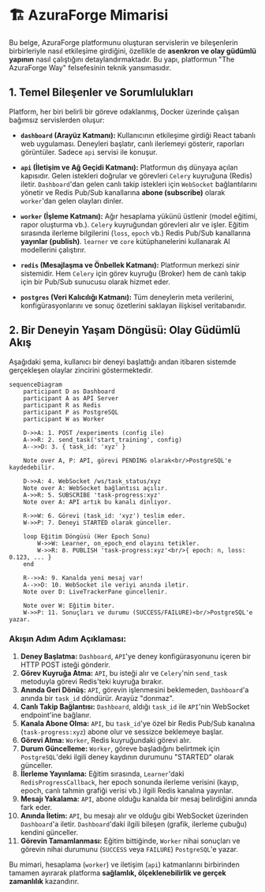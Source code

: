 # 🏗️ AzuraForge Mimarisi

Bu belge, AzuraForge platformunu oluşturan servislerin ve bileşenlerin birbirleriyle nasıl etkileşime girdiğini, özellikle de **asenkron ve olay güdümlü yapının** nasıl çalıştığını detaylandırmaktadır. Bu yapı, platformun "The AzuraForge Way" felsefesinin teknik yansımasıdır.

## 1. Temel Bileşenler ve Sorumlulukları

Platform, her biri belirli bir göreve odaklanmış, Docker üzerinde çalışan bağımsız servislerden oluşur:

*   **`dashboard` (Arayüz Katmanı):** Kullanıcının etkileşime girdiği React tabanlı web uygulaması. Deneyleri başlatır, canlı ilerlemeyi gösterir, raporları görüntüler. Sadece `api` servisi ile konuşur.

*   **`api` (İletişim ve Ağ Geçidi Katmanı):** Platformun dış dünyaya açılan kapısıdır. Gelen istekleri doğrular ve görevleri `Celery` kuyruğuna (Redis) iletir. `Dashboard`'dan gelen canlı takip istekleri için `WebSocket` bağlantılarını yönetir ve Redis Pub/Sub kanallarına **abone (subscribe)** olarak `worker`'dan gelen olayları dinler.

*   **`worker` (İşleme Katmanı):** Ağır hesaplama yükünü üstlenir (model eğitimi, rapor oluşturma vb.). `Celery` kuyruğundan görevleri alır ve işler. Eğitim sırasında ilerleme bilgilerini (`loss`, `epoch` vb.) Redis Pub/Sub kanallarına **yayınlar (publish)**. `learner` ve `core` kütüphanelerini kullanarak AI modellerini çalıştırır.

*   **`redis` (Mesajlaşma ve Önbellek Katmanı):** Platformun merkezi sinir sistemidir. Hem `Celery` için görev kuyruğu (Broker) hem de canlı takip için bir Pub/Sub sunucusu olarak hizmet eder.

*   **`postgres` (Veri Kalıcılığı Katmanı):** Tüm deneylerin meta verilerini, konfigürasyonlarını ve sonuç özetlerini saklayan ilişkisel veritabanıdır.

## 2. Bir Deneyin Yaşam Döngüsü: Olay Güdümlü Akış

Aşağıdaki şema, kullanıcı bir deneyi başlattığı andan itibaren sistemde gerçekleşen olaylar zincirini göstermektedir.

```mermaid
sequenceDiagram
    participant D as Dashboard
    participant A as API Server
    participant R as Redis
    participant P as PostgreSQL
    participant W as Worker

    D->>A: 1. POST /experiments (config ile)
    A->>R: 2. send_task('start_training', config)
    A-->>D: 3. { task_id: 'xyz' }

    Note over A, P: API, görevi PENDING olarak<br/>PostgreSQL'e kaydedebilir.

    D->>A: 4. WebSocket /ws/task_status/xyz
    Note over A: WebSocket bağlantısı açılır.
    A->>R: 5. SUBSCRIBE 'task-progress:xyz'
    Note over A: API artık bu kanalı dinliyor.

    R->>W: 6. Görevi (task_id: 'xyz') teslim eder.
    W->>P: 7. Deneyi STARTED olarak günceller.
    
    loop Eğitim Döngüsü (Her Epoch Sonu)
        W->>W: Learner, on_epoch_end olayını tetikler.
        W->>R: 8. PUBLISH 'task-progress:xyz'<br/>{ epoch: n, loss: 0.123, ... }
    end

    R-->>A: 9. Kanalda yeni mesaj var!
    A-->>D: 10. WebSocket ile veriyi anında iletir.
    Note over D: LiveTrackerPane güncellenir.
    
    Note over W: Eğitim biter.
    W->>P: 11. Sonuçları ve durumu (SUCCESS/FAILURE)<br/>PostgreSQL'e yazar.
```

### Akışın Adım Adım Açıklaması:

1.  **Deney Başlatma:** `Dashboard`, `API`'ye deney konfigürasyonunu içeren bir HTTP POST isteği gönderir.
2.  **Görev Kuyruğa Atma:** `API`, bu isteği alır ve `Celery`'nin `send_task` metoduyla görevi Redis'teki kuyruğa bırakır.
3.  **Anında Geri Dönüş:** `API`, görevin işlenmesini beklemeden, `Dashboard`'a anında bir `task_id` döndürür. Arayüz "donmaz".
4.  **Canlı Takip Bağlantısı:** `Dashboard`, aldığı `task_id` ile `API`'nin WebSocket endpoint'ine bağlanır.
5.  **Kanala Abone Olma:** `API`, bu `task_id`'ye özel bir Redis Pub/Sub kanalına (`task-progress:xyz`) abone olur ve sessizce beklemeye başlar.
6.  **Görevi Alma:** `Worker`, Redis kuyruğundaki görevi alır.
7.  **Durum Güncelleme:** `Worker`, göreve başladığını belirtmek için `PostgreSQL`'deki ilgili deney kaydının durumunu "STARTED" olarak günceller.
8.  **İlerleme Yayınlama:** Eğitim sırasında, `Learner`'daki `RedisProgressCallback`, her epoch sonunda ilerleme verisini (kayıp, epoch, canlı tahmin grafiği verisi vb.) ilgili Redis kanalına yayınlar.
9.  **Mesajı Yakalama:** `API`, abone olduğu kanalda bir mesaj belirdiğini anında fark eder.
10. **Anında İletim:** `API`, bu mesajı alır ve olduğu gibi WebSocket üzerinden `Dashboard`'a iletir. `Dashboard`'daki ilgili bileşen (grafik, ilerleme çubuğu) kendini günceller.
11. **Görevin Tamamlanması:** Eğitim bittiğinde, `Worker` nihai sonuçları ve görevin nihai durumunu (`SUCCESS` veya `FAILURE`) `PostgreSQL`'e yazar.

Bu mimari, hesaplama (`worker`) ve iletişim (`api`) katmanlarını birbirinden tamamen ayırarak platforma **sağlamlık, ölçeklenebilirlik ve gerçek zamanlılık** kazandırır.
